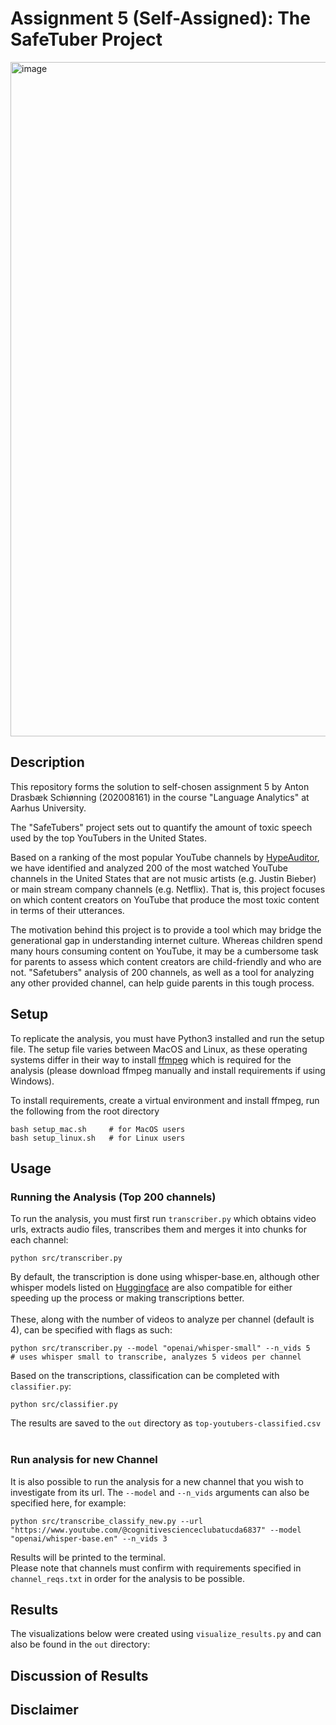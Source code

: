 # Assignment 5 (Self-Assigned): The SafeTuber Project
<img width="1079" alt="image" src="https://user-images.githubusercontent.com/80207895/236394061-a946773e-498e-44f1-b871-9e1e267804d4.png">

## Description
This repository forms the solution to self-chosen assignment 5 by Anton Drasbæk Schiønning (202008161) in the course "Language Analytics" at Aarhus University. <br>

The "SafeTubers" project sets out to quantify the amount of toxic speech used by the top YouTubers in the United States. <br> 

Based on a ranking of the most popular YouTube channels by [HypeAuditor](https://hypeauditor.com/top-youtube/), we have identified and analyzed 200 of the most watched YouTube channels in the United States that are not music artists (e.g. Justin Bieber) or main stream company channels (e.g. Netflix). That is, this project focuses on which content creators on YouTube that produce the most toxic content in terms of their utterances. <br>

The motivation behind this project is to provide a tool which may bridge the generational gap in understanding internet culture. Whereas children spend many hours consuming content on YouTube, it may be a cumbersome task for parents to assess which content creators are child-friendly and who are not. "Safetubers" analysis of 200 channels, as well as a tool for analyzing any other provided channel, can help guide parents in this tough process.

## Setup
To replicate the analysis, you must have Python3 installed and run the setup file. The setup file varies between MacOS and Linux, as these operating systems differ in their way to install [ffmpeg](https://ffmpeg.org/) which is required for the analysis (please download ffmpeg manually and install requirements if using Windows). <br>

To install requirements, create a virtual environment and install ffmpeg, run the following from the root directory
```
bash setup_mac.sh     # for MacOS users
bash setup_linux.sh   # for Linux users
```
## Usage
### Running the Analysis (Top 200 channels)
To run the analysis, you must first run `transcriber.py` which obtains video urls, extracts audio files, transcribes them and merges it into chunks for each channel:
```
python src/transcriber.py
```
By default, the transcription is done using whisper-base.en, although other whisper models listed on [Huggingface](https://huggingface.co/models?pipeline_tag=automatic-speech-recognition&sort=downloads) are also compatible for either speeding up the process or making transcriptions better. <br/><br/>
These, along with the number of videos to analyze per channel (default is 4), can be specified with flags as such:
```
python src/transcriber.py --model "openai/whisper-small" --n_vids 5     # uses whisper small to transcribe, analyzes 5 videos per channel
```

Based on the transcriptions, classification can be completed with `classifier.py`:
```
python src/classifier.py
```
The results are saved to the `out` directory as `top-youtubers-classified.csv`
<br/><br/>

### Run analysis for new Channel
It is also possible to run the analysis for a new channel that you wish to investigate from its url. The `--model` and `--n_vids` arguments can also be specified here, for example:
```
python src/transcribe_classify_new.py --url "https://www.youtube.com/@cognitivescienceclubatucda6837" --model "openai/whisper-base.en" --n_vids 3
```
Results will be printed to the terminal. <br>
Please note that channels must confirm with requirements specified in `channel_reqs.txt` in order for the analysis to be possible.

## Results
The visualizations below were created using `visualize_results.py` and can also be found in the `out` directory:

## Discussion of Results

## Disclaimer









